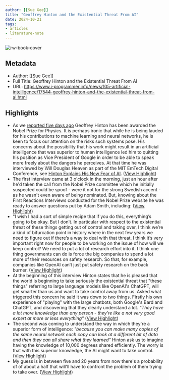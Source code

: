 ```yaml
---
author: [[Sue Gee]]
title: "Geoffrey Hinton and the Existential Threat From AI"
date: 2024-10-21
tags: 
- articles
- literature-note
---
```

![rw-book-cover](https://readwise-assets.s3.amazonaws.com/static/images/article0.00998d930354.png)

## Metadata
- Author: [[Sue Gee]]
- Full Title: Geoffrey Hinton and the Existential Threat From AI
- URL: https://www.i-programmer.info/news/105-artificial-intelligence/17544-geoffrey-hinton-and-the-existential-threat-from-ai.html

## Highlights
- As we [reported five days ago](https://www.i-programmer.info/news/239-awards-and-prizes/17533-geoffrey-hinton-shares-nobel-prize-for-physics-2024.html) Geoffrey Hinton has been awarded the Nobel Prize for Physics. It is perhaps ironic that while he is being lauded for his contributions to machine learning and neural networks, he is keen to focus our attention on the risks such systems pose. His concerns about the possibility that his work might result in an artificial intelligence that was superior to human intelligence led him to quitting his position as Vice President of Google in order to be able to speak more freely about the dangers he perceives. At that time he was interviewed by Will Douglas Heaven as part of the MIT EmTech Digital Conference, see [Hinton Explains His New Fear of AI](https://www.i-programmer.info/news/105-artificial-intelligence/16280-hinton-explains-his-new-fear-of-ai.html). ([View Highlight](https://read.readwise.io/read/01jaq14tq22phejkxdfg4sy5z8))
- The first interview came at 3 o'clock in the morning, just an hour after he'd taken the call from the Nobel Prize committee which he initially suspected could be spoof - were it not for the strong Swedish accent - as he wasn't even aware of being nominated. But, knowing about the First Reactions Interviews conducted for the Nobel Prize website he was ready to answer questions put by Adam Smith, including: ([View Highlight](https://read.readwise.io/read/01jaq15c9eb8d87mw5pasfj7y5))
- "I wish I had a sort of simple recipe that if you do this, everything’s going to be okay. But I don’t. In particular with respect to the existential threat of these things getting out of control and taking over, I think we’re a kind of bifurcation point in history where in the next few years we need to figure out if there’s a way to deal with that threat. I think it’s very important right now for people to be working on the issue of how will we keep control? We need to put a lot of research effort into it. I think one thing governments can do is force the big companies to spend a lot more of their resources on safety research. So that, for example, companies like OpenAI can’t just put safety research on the back burner. ([View Highlight](https://read.readwise.io/read/01jaq17293s4v9m5wbqcz2ct25))
- At the beginning of this interview Hinton states that he is pleased that the world is beginning to take seriously the existential threat that "these things" referring to large language models like OpenAI's ChatGPT, will get smarter than us and want to take control away from us. Asked what triggered this concern he said it was down to two things. Firstly his own experience of "playing" with the large chatbots, both Google's Bard and ChatGPT, and discovering that they clearly understand a lot.
  *"They have a lot more knowledge than any person - they're like a not very good expert at more or less everything"* ([View Highlight](https://read.readwise.io/read/01jaq17ec8qpzrkfsajmgkz8bh))
- The second was coming to understand the way in which they're a superior form of intelligence:
  *"because you can make many copies of the same neural network each copy can look at a different bit of data and then they can all share what they learned"*
  Hinton ask us to imagine having the knowledge of 10,000 degrees shared efficiently. The worry is that with this superior knowledge, the AI might want to take control. ([View Highlight](https://read.readwise.io/read/01jaq17zyq56q66xm68z85wxk5))
- My guess is in between five and 20 years from now there's a probability of of about a half that will'll have to confront the problem of them trying to take over. ([View Highlight](https://read.readwise.io/read/01jaq1888v5a4bpdf8chcxyrmh))
